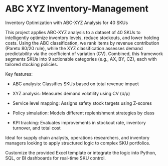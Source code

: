 # ABC XYZ Inventory-Management
Inventory Optimization with ABC-XYZ Analysis for 40 SKUs

This project applies ABC-XYZ analysis to a dataset of 40 SKUs to intelligently optimize inventory levels, reduce stockouts, and lower holding costs. Using the ABC classification, we rank items by revenue contribution (Pareto 80/20 rule), while the XYZ classification assesses demand predictability via the coefficient of variation (CV). Combined, this framework segments SKUs into 9 actionable categories (e.g., AX, BY, CZ), each with tailored stocking policies.

Key features:

- ABC analysis: Classifies SKUs based on total revenue impact

- XYZ analysis: Measures demand volatility using CV (σ/μ)

- Service level mapping: Assigns safety stock targets using Z-scores

- Policy simulation: Models different replenishment strategies by class

- KPI tracking: Evaluates improvements in stockout rate, inventory turnover, and total cost

Ideal for supply chain analysts, operations researchers, and inventory managers looking to apply structured logic to complex SKU portfolios.

Customize the provided Excel template or integrate the logic into Python, SQL, or BI dashboards for real-time SKU control.
